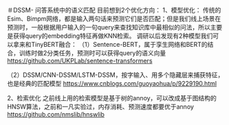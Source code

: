 ＃DSSM-
问答系统中的语义匹配
目前想到2个优化方向：
1、模型优化：
传统的Esim、Bimpm网络，都是输入两句话来预测它们是否匹配；但是我们线上场景在预测时，一般根据用户输入的一句query来查找知识库中最相似的问法，所以主要是获得query的embedding特征再做KNN检索。
调研以后发现有2种模型我们可以拿来和TinyBERT融合：
（1）Sentence-BERT，属于孪生网络和BERT的结合，训练时做2分类任务，预测时可以获得query的语义向量
https://github.com/UKPLab/sentence-transformers

（2）DSSM/CNN-DSSM/LSTM-DSSM，按字输入、用多个隐藏层来捕获特征，也是经典的匹配模型
https://www.cnblogs.com/guoyaohua/p/9229190.html

2、检索优化
之前线上用的检索模型是基于树的annoy，可以改成基于图结构的HNSW算法，之前和一凡实验过，内存消耗、预测速度都要优于annoy
https://github.com/nmslib/hnswlib

